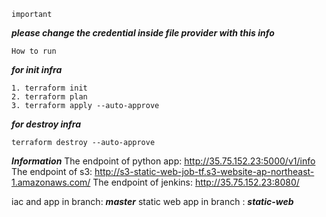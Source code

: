 ```important```

***please change the credential inside file provider with this info***

```How to run```

***for init infra***

```
1. terraform init
2. terraform plan
3. terraform apply --auto-approve
```

***for destroy infra***

```terraform destroy --auto-approve```

***Information***
The endpoint of python app: http://35.75.152.23:5000/v1/info
The endpoint of s3: http://s3-static-web-job-tf.s3-website-ap-northeast-1.amazonaws.com/
The endpoint of jenkins: http://35.75.152.23:8080/

iac and app in branch: ***master***
static web app in branch : ***static-web***